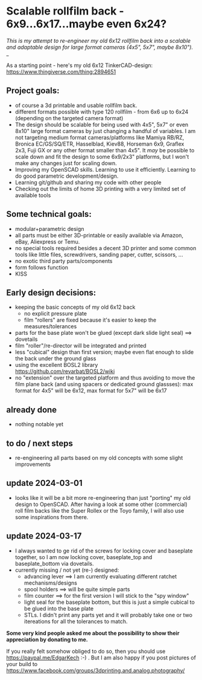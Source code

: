 # Scalable rollfilm back - 6x9...6x17...maybe even 6x24? 

_This is my attempt to re-engineer my old 6x12 rollfilm back into a scalable and adaptable design for large format cameras (4x5", 5x7", maybe 8x10")._
_

As a starting point - here's my old 6x12 TinkerCAD-design: https://www.thingiverse.com/thing:2894651 

## Project goals:
- of course a 3d printable and usable rollfilm back.
- different formats possible with type 120 rollfilm - from 6x6 up to 6x24 (depending on the targeted camera format) 
- The design should be scalable for being used with 4x5", 5x7" or even 8x10" large format cameras by just changing a handful of variables. I am not targeting medium format cameras/platforms like Mamiya RB/RZ, Bronica EC/GS/SQ/ETR, Hasselblad, Kiev88, Horseman 6x9, Graflex 2x3, Fuji GX or any other format smaller than 4x5". It _may_ be possible to scale down and fit the design to some 6x9/2x3" platforms, but I won't make any changes just for scaling down.  
- Improving my OpenSCAD skills. Learning to use it efficiently. Learning to do good parametric development/design.
- Learning git/github and sharing my code with other people
- Checking out the limits of home 3D printing with a very limited set of available tools

## Some technical goals:
- modular+parametric design
- all parts must be either 3D-printable or easily available via Amazon, eBay, Aliexpress or Temu.
- no special tools required besides a decent 3D printer and some common tools like little files, screwdrivers, sanding paper, cutter, scissors, ...
- no exotic third party parts/components
- form follows function
- KISS

## Early design decisions:
- keeping the basic concepts of my old 6x12 back
  - no explicit pressure plate
  - film "rollers" are fixed because it's easier to keep the measures/tolerances
- parts for the base plate won't be glued (except dark slide light seal) ==> dovetails
- film "roller"/re-director will be integrated and printed
- less "cubical" design than first version; maybe even flat enough to slide the back under the ground glass
- using the excellent BOSL2 library https://github.com/revarbat/BOSL2/wiki 
- no "extension" over the targeted platform and thus avoiding to move the film plane back (and using spacers or dedicated ground glassses): max format for 4x5" will be 6x12, max format for 5x7" will be 6x17

## already done
- nothing notable yet

## to do / next steps
- re-engineering all parts based on my old concepts with some slight improvements

## update 2024-03-01
- looks like it will be a bit more re-engineering than just "porting" my old design to OpenSCAD. After having a look at some other (commercial) roll film backs like the Super Rollex or the Toyo family, I will also use some inspirations from there.

## update 2024-03-17 
- I always wanted to ge rid of the screws for locking cover and baseplate together, so I am now locking cover, baseplate_top and baseplate_bottom via dovetails.
- currently missing / not yet (re-) designed:
  - advancing lever ==> I am currently evaluating different ratchet mechanisms/designs
  - spool holders ==> will be quite simple parts
  - film counter ==> for the first version I will stick to the "spy window"
  - light seal for the baseplate bottom, but this is just a simple cubical to be glued into the base plate
  - STLs. I didn't print any parts yet and it will probably take one or two itereations for all the tolerances to match.   

**Some very kind people asked me about the possibility to show their appreciation by donating to me.**

If you really felt somehow obliged to do so, then you should use https://paypal.me/EdgarKech :-) .
But I am also happy if you post pictures of your build to https://www.facebook.com/groups/3dprinting.and.analog.photography/


